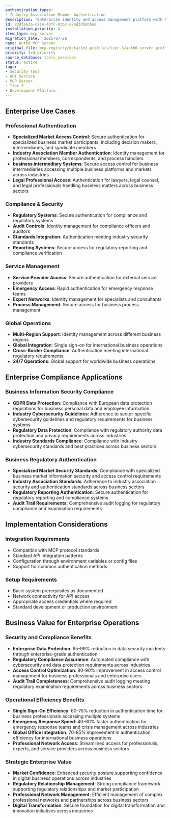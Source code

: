 ```yaml
---
authentication_types:
- Industry Association Member Authentication
description: "Enterprise identity and access management platform with MCP integration"
id: 22dfe62a-c714-43fc-83bc-a7ad3d58b5aa
installation_priority: 4
item_type: mcp_server
migration_date: '2025-07-26'
name: Auth0 MCP Server
original_file: mcp-registry/detailed-profiles/tier-3/auth0-server-profile.md
priority: 3rd_priority
source_database: tools_services
status: active
tags:
- Security Tool
- API Service
- MCP Server
- Tier 3
- Development Platform
---
```


## Enterprise Use Cases

### Professional Authentication

- **Specialized Market Access Control**: Secure authentication for specialized business market participants, including decision makers, intermediaries, and syndicate members
- **Industry Association Member Authentication**: Identity management for professional members, correspondents, and process handlers
- **business intermediary Systems**: Secure access control for business intermediaries accessing multiple business platforms and markets across industries
- **Legal Professional Access**: Authentication for lawyers, legal counsel, and legal professionals handling business matters across business sectors

### Compliance & Security

- **Regulatory Systems**: Secure authentication for compliance and regulatory systems
- **Audit Controls**: Identity management for compliance officers and auditors  
- **Standards Integration**: Authentication meeting industry security standards
- **Reporting Systems**: Secure access for regulatory reporting and compliance verification

### Service Management

- **Service Provider Access**: Secure authentication for external service providers
- **Emergency Access**: Rapid authentication for emergency response teams
- **Expert Networks**: Identity management for specialists and consultants
- **Process Management**: Secure access for business process management

### Global Operations

- **Multi-Region Support**: Identity management across different business regions
- **Global Integration**: Single sign-on for international business operations
- **Cross-Border Compliance**: Authentication meeting international regulatory requirements
- **24/7 Operations**: Global support for worldwide business operations

## Enterprise Compliance Applications

### Business Information Security Compliance

- **GDPR Data Protection**: Compliance with European data protection regulations for business personal data and employee information
- **Industry Cybersecurity Guidelines**: Adherence to sector-specific cybersecurity guidelines and regulatory requirements for business systems
- **Regulatory Data Protection**: Compliance with regulatory authority data protection and privacy requirements across industries
- **Industry Standards Compliance**: Compliance with industry cybersecurity standards and best practices across business sectors

### Business Regulatory Authentication

- **Specialized Market Security Standards**: Compliance with specialized business market information security and access control requirements
- **Industry Association Standards**: Adherence to industry association security and authentication standards across business sectors
- **Regulatory Reporting Authentication**: Secure authentication for regulatory reporting and compliance systems
- **Audit Trail Requirements**: Comprehensive audit logging for regulatory compliance and examination requirements

## Implementation Considerations

### Integration Requirements
- Compatible with MCP protocol standards
- Standard API integration patterns
- Configuration through environment variables or config files
- Support for common authentication methods

### Setup Requirements
- Basic system prerequisites as documented
- Network connectivity for API access
- Appropriate access credentials where required
- Standard development or production environment
## Business Value for Enterprise Operations

### Security and Compliance Benefits

- **Enterprise Data Protection**: 95-99% reduction in data security incidents through enterprise-grade authentication
- **Regulatory Compliance Assurance**: Automated compliance with cybersecurity and data protection requirements across industries
- **Access Control Optimization**: 80-90% improvement in access control management for business professionals and enterprise users
- **Audit Trail Completeness**: Comprehensive audit logging meeting regulatory examination requirements across business sectors

### Operational Efficiency Benefits

- **Single Sign-On Efficiency**: 60-75% reduction in authentication time for business professionals accessing multiple systems
- **Emergency Response Speed**: 40-60% faster authentication for emergency response teams and crisis management across industries
- **Global Office Integration**: 70-85% improvement in authentication efficiency for international business operations
- **Professional Network Access**: Streamlined access for professionals, experts, and service providers across business sectors

### Strategic Enterprise Value

- **Market Confidence**: Enhanced security posture supporting confidence in digital business operations across industries
- **Regulatory Relationship Management**: Strong compliance framework supporting regulatory relationships and market participation
- **Professional Network Management**: Efficient management of complex professional networks and partnerships across business sectors
- **Digital Transformation**: Secure foundation for digital transformation and innovation initiatives across industries

